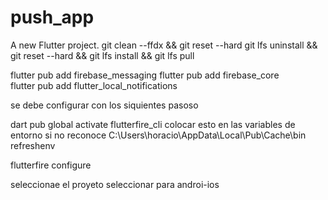 # push_app

A new Flutter project.
git clean --ffdx && git reset --hard
git lfs uninstall && git reset --hard && git lfs install && git lfs pull

flutter pub add firebase_messaging
flutter pub add firebase_core  
flutter pub add flutter_local_notifications

se debe configurar con los siquientes pasoso

dart pub global activate flutterfire_cli
colocar esto en las variables de entorno si no reconoce
C:\Users\horacio\AppData\Local\Pub\Cache\bin
refreshenv

flutterfire configure

seleccionae el proyeto
seleccionar para androi-ios